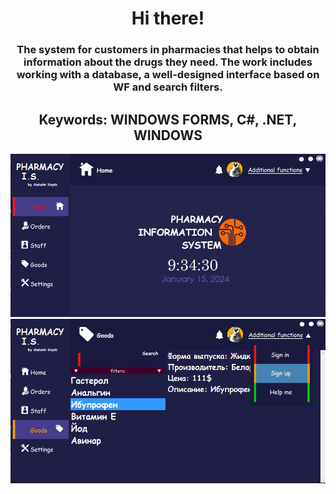 <h1 align="center">Hi there!</a> 
<h3 align="center">The system for customers in pharmacies that helps to obtain information about the drugs they need. The work includes working with a database, a well-designed interface based on WF and search filters.</h3>
  <h2 align="center">Keywords: WINDOWS FORMS, C#, .NET, WINDOWS</h2>
<img src="main.jpg" alt="where is the photo???">
<img src="second.jpg" alt="where is the photo???">
